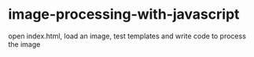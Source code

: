 # image-processing-with-javascript
open index.html, load an image, test templates and write code to process the image
